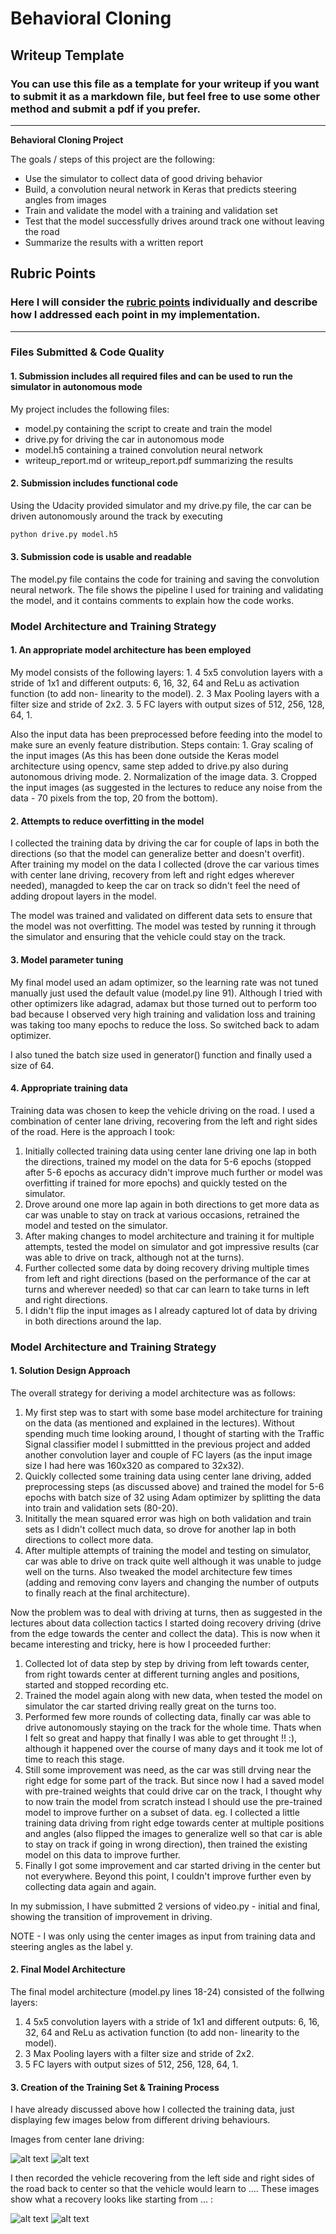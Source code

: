 # **Behavioral Cloning** 

## Writeup Template

### You can use this file as a template for your writeup if you want to submit it as a markdown file, but feel free to use some other method and submit a pdf if you prefer.

---

**Behavioral Cloning Project**

The goals / steps of this project are the following:
* Use the simulator to collect data of good driving behavior
* Build, a convolution neural network in Keras that predicts steering angles from images
* Train and validate the model with a training and validation set
* Test that the model successfully drives around track one without leaving the road
* Summarize the results with a written report


[//]: # (Image References)

[image1]: ./recovery_driving_fromright.JPG "Image1"
[image2]: ./recovery_driving_fromleft,JPG "Image2"
[image3]: ./center_driving_clockwise.JPG "Image3"
[image4]: ./center_driving_anticlockwise.JPG "Image4"
[image5]: ./examples/placeholder_small.png "Recovery Image"
[image6]: ./examples/placeholder_small.png "Normal Image"
[image7]: ./examples/placeholder_small.png "Flipped Image"

## Rubric Points
### Here I will consider the [rubric points](https://review.udacity.com/#!/rubrics/432/view) individually and describe how I addressed each point in my implementation.  

---
### Files Submitted & Code Quality


#### 1. Submission includes all required files and can be used to run the simulator in autonomous mode

My project includes the following files:
* model.py containing the script to create and train the model
* drive.py for driving the car in autonomous mode
* model.h5 containing a trained convolution neural network 
* writeup_report.md or writeup_report.pdf summarizing the results

#### 2. Submission includes functional code
Using the Udacity provided simulator and my drive.py file, the car can be driven autonomously around the track by executing 
```sh
python drive.py model.h5
```


#### 3. Submission code is usable and readable

The model.py file contains the code for training and saving the convolution neural network. The file shows the pipeline I used for training and validating the model, and it contains comments to explain how the code works.



### Model Architecture and Training Strategy

#### 1. An appropriate model architecture has been employed

My model consists of the following layers:
    1. 4 5x5 convolution layers with a stride of 1x1 and different outputs: 6, 16, 32, 64 and ReLu as activation function (to add non-            linearity to the model).
    2. 3 Max Pooling layers with a filter size and stride of 2x2.
    3. 5 FC layers with output sizes of 512, 256, 128, 64, 1.

Also the input data has been preprocessed before feeding into the model to make sure an evenly feature distribution. Steps contain:
    1. Gray scaling of the input images (As this has been done outside the Keras model architecture using opencv, same step added to              drive.py also during autonomous driving mode.
    2. Normalization of the image data.
    3. Cropped the input images (as suggested in the lectures to reduce any noise from the data - 70 pixels from the top, 20 from the              bottom).


#### 2. Attempts to reduce overfitting in the model

I collected the training data by driving the car for couple of laps in both the directions (so that the model can generalize better and doesn't overfit). After training my model on the data I collected (drove the car various times with center lane driving, recovery from left and right edges wherever needed), managded to keep the car on track so didn't feel the need of adding dropout layers in the model.

The model was trained and validated on different data sets to ensure that the model was not overfitting. The model was tested by running it through the simulator and ensuring that the vehicle could stay on the track.

#### 3. Model parameter tuning

My final model used an adam optimizer, so the learning rate was not tuned manually just used the default value (model.py line 91). Although I tried with other optimizers like adagrad, adamax but those turned out to perform too bad because I observed very high training and validation loss and training was taking too many epochs to reduce the loss. So switched back to adam optimizer.

I also tuned the batch size used in generator() function and finally used a size of 64.


#### 4. Appropriate training data

Training data was chosen to keep the vehicle driving on the road. I used a combination of center lane driving, recovering from the left and right sides of the road. Here is the approach I took:

   1. Initially collected training data using center lane driving one lap in both the directions, trained my model on the data for 5-6           epochs (stopped after 5-6 epochs as accuracy didn't improve much further or model was overfitting if trained for more epochs) and           quickly tested on the simulator.
   2. Drove around one more lap again in both directions to get more data as car was unable to stay on track at various occasions,               retrained the model and tested on the simulator.
   3. After making changes to model architecture and training it for multiple attempts, tested the model on simulator and got impressive         results (car was able to drive on track, although not at the turns).
   4. Further collected some data by doing recovery driving multiple times from left and right directions (based on the performance of the         car at turns and wherever needed) so that car can learn to take turns in left and right directions.
   5. I didn't flip the input images as I already captured lot of data by driving in both directions around the lap.



### Model Architecture and Training Strategy

#### 1. Solution Design Approach

The overall strategy for deriving a model architecture was as follows:

   1. My first step was to start with some base model architecture for training on the data (as mentioned and explained in the lectures).         Without spending much time looking around, I thought of starting with the Traffic Signal classifier model I submittted in the               previous project and added another convolution layer and couple of FC layers (as the input image size I had here was 160x320 as             compared to 32x32).
   2. Quickly collected some training data using center lane driving, added preprocessing steps (as discussed above) and trained the model       for 5-6 epochs with batch size of 32 using Adam optimizer by splitting the data into train and validation sets (80-20).
   3. Inititally the mean squared error was high on both validation and train sets as I didn't collect much data, so drove for another lap       in both directions to collect more data.
   4. After multiple attempts of training the model and testing on simulator, car was able to drive on track quite well although it was           unable to judge well on the turns. Also tweaked the model architecture few times (adding and removing conv layers and changing the         number of outputs to finally reach at the final architecture).

Now the problem was to deal with driving at turns, then as suggested in the lectures about data collection tactics I started doing recovery driving (drive from the edge towards the center and collect the data). This is now when it became interesting and tricky, here is how I proceeded further:

   1. Collected lot of data step by step by driving from left towards center, from right towards center at different turning angles and           positions, started and stopped recording etc.
   2. Trained the model again along with new data, when tested the model on simulator the car started driving really great on the turns           too.
   3. Performed few more rounds of collecting data, finally car was able to drive autonomously staying on the track for the whole time.           Thats when I felt so great and happy that finally I was able to get throught !! :), although it happened over the course of many days       and it took me lot of time to reach this stage.
   4. Still some improvement was need, as the car was still drving near the right edge for some part of the track. But since now I had a         saved model with pre-trained weights that could drive car on the track, I thought why to now train the model from scratch instead I         should use the pre-trained model to improve further on a subset of data. eg. I collected a little training data driving from right         edge towards center at multiple positions and angles (also flipped the images to generalize well so that car is able to stay on track       if going in wrong direction), then trained the existing model on this data to improve further.
   5. Finally I got some improvement and car started driving in the center but not everywhere. Beyond this point, I couldn't improve             further even by collecting data again and again.

In my submission, I have submitted 2 versions of video.py - initial and final, showing the transition of improvement in driving.


NOTE - I was only using the center images as input from training data and steering angles as the label y.


#### 2. Final Model Architecture

The final model architecture (model.py lines 18-24) consisted of the follwing layers:

   1. 4 5x5 convolution layers with a stride of 1x1 and different outputs: 6, 16, 32, 64 and ReLu as activation function (to add non-             linearity to the model).
   2. 3 Max Pooling layers with a filter size and stride of 2x2.
   3. 5 FC layers with output sizes of 512, 256, 128, 64, 1.


#### 3. Creation of the Training Set & Training Process

I have already discussed above how I collected the training data, just displaying few images below from different driving behaviours. 

Images from center lane driving:

![alt text][image3]
![alt text][image4]

I then recorded the vehicle recovering from the left side and right sides of the road back to center so that the vehicle would learn to .... These images show what a recovery looks like starting from ... :

![alt text][image1]
![alt text][image2]


